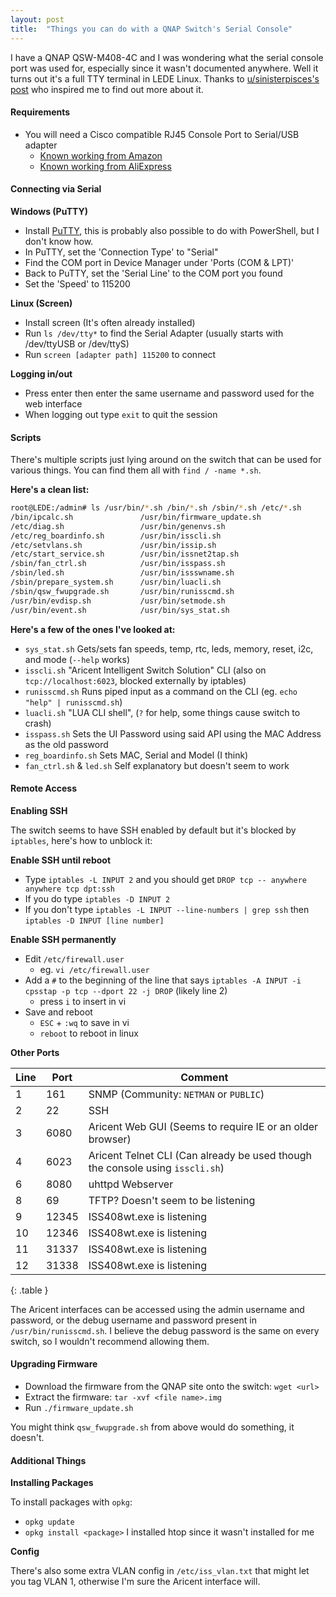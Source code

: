 ```yaml
---
layout: post
title:  "Things you can do with a QNAP Switch's Serial Console"
---
```


I have a QNAP QSW-M408-4C and I was wondering what the serial console port was used for, especially since it wasn't documented anywhere. Well it turns out it's a full TTY terminal in LEDE Linux.<!--more--> Thanks to [u/sinisterpisces's post](https://www.reddit.com/r/qnap/comments/ofv6ge/qswm21082c_console_port_do_i_need_a_special_usb/) who inspired me to find out more about it.

#### Requirements
* You will need a Cisco compatible RJ45 Console Port to Serial/USB adapter
	* [Known working from Amazon](https://www.amazon.com/gp/product/B075V1RGQK/)
	* [Known working from AliExpress](https://www.aliexpress.com/item/1005002029338638.html)

#### Connecting via Serial
**Windows (PuTTY)**

* Install [PuTTY](https://www.putty.org/), this is probably also possible to do with PowerShell, but I don't know how.
* In PuTTY, set the 'Connection Type' to "Serial"
* Find the COM port in Device Manager under 'Ports (COM & LPT)'
* Back to PuTTY, set the 'Serial Line' to the COM port you found
* Set the 'Speed' to 115200

**Linux (Screen)**

* Install screen (It's often already installed)
* Run `ls /dev/tty*` to find the Serial Adapter (usually starts with /dev/ttyUSB or /dev/ttyS)
* Run `screen [adapter path] 115200` to connect

**Logging in/out**

* Press enter then enter the same username and password used for the web interface
* When logging out type `exit` to quit the session

#### Scripts
There's multiple scripts just lying around on the switch that can be used for various things. You can find them all with `find / -name *.sh`.

**Here's a clean list:**

```sh
root@LEDE:/admin# ls /usr/bin/*.sh /bin/*.sh /sbin/*.sh /etc/*.sh
/bin/ipcalc.sh               /usr/bin/firmware_update.sh
/etc/diag.sh                 /usr/bin/genenvs.sh
/etc/reg_boardinfo.sh        /usr/bin/isscli.sh
/etc/setvlans.sh             /usr/bin/issip.sh
/etc/start_service.sh        /usr/bin/issnet2tap.sh
/sbin/fan_ctrl.sh            /usr/bin/isspass.sh
/sbin/led.sh                 /usr/bin/issswname.sh
/sbin/prepare_system.sh      /usr/bin/luacli.sh
/sbin/qsw_fwupgrade.sh       /usr/bin/runisscmd.sh
/usr/bin/evdisp.sh           /usr/bin/setmode.sh
/usr/bin/event.sh            /usr/bin/sys_stat.sh
```

**Here's a few of the ones I've looked at:**

* `sys_stat.sh` Gets/sets fan speeds, temp, rtc, leds, memory, reset, i2c, and mode (`--help` works)
* `isscli.sh` "Aricent Intelligent Switch Solution" CLI (also on `tcp://localhost:6023`, blocked externally by iptables)
* `runisscmd.sh` Runs piped input as a command on the CLI (eg. `echo "help" | runisscmd.sh`)
* `luacli.sh` "LUA CLI shell", (`?` for help, some things cause switch to crash)
* `isspass.sh` Sets the UI Password using said API using the MAC Address as the old password
* `reg_boardinfo.sh` Sets MAC, Serial and Model (I think)
* `fan_ctrl.sh` & `led.sh` Self explanatory but doesn't seem to work

#### Remote Access
**Enabling SSH**

The switch seems to have SSH enabled by default but it's blocked by `iptables`, here's how to unblock it:

**Enable SSH until reboot**

* Type `iptables -L INPUT 2` and you should get `DROP tcp -- anywhere anywhere tcp dpt:ssh`
* If you do type `iptables -D INPUT 2`
* If you don't type `iptables -L INPUT --line-numbers | grep ssh` then `iptables -D INPUT [line number]`

**Enable SSH permanently**

* Edit `/etc/firewall.user`
	* eg. `vi /etc/firewall.user`
* Add a `#` to the beginning of the line that says `iptables -A INPUT -i cpsstap -p tcp --dport 22 -j DROP` (likely line 2)
	* press `i` to insert in vi
* Save and reboot
	* `ESC` + `:wq` to save in vi
	* `reboot` to reboot in linux

**Other Ports**

|Line|Port|Comment|
|---|---|---|
|1|161|SNMP (Community: `NETMAN` or `PUBLIC`)|
|2|22|SSH|
|3|6080|Aricent Web GUI (Seems to require IE or an older browser)|
|4|6023|Aricent Telnet CLI (Can already be used though the console using `isscli.sh`)|
|6|8080|uhttpd Webserver|
|8|69|TFTP? Doesn't seem to be listening|
|9|12345|ISS408wt.exe is listening|
|10|12346|ISS408wt.exe is listening|
|11|31337|ISS408wt.exe is listening|
|12|31338|ISS408wt.exe is listening|
{: .table }

The Aricent interfaces can be accessed using the admin username and password, or the debug username and password present in `/usr/bin/runisscmd.sh`. I believe the debug password is the same on every switch, so I wouldn't recommend allowing them.

#### Upgrading Firmware
* Download the firmware from the QNAP site onto the switch: `wget <url>`
* Extract the firmware: `tar -xvf <file name>.img`
* Run `./firmware_update.sh`

You might think `qsw_fwupgrade.sh` from above would do something, it doesn't.

#### Additional Things
**Installing Packages**

To install packages with `opkg`:
* `opkg update`
* `opkg install <package>` I installed htop since it wasn't installed for me

**Config**

There's also some extra VLAN config in `/etc/iss_vlan.txt` that might let you tag VLAN 1, otherwise I'm sure the Aricent interface will.
